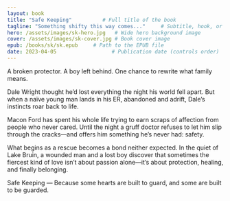 ```yaml
---
layout: book
title: "Safe Keeping"          # Full title of the book
tagline: "Something shifty this way comes..."     # Subtitle, hook, or mood phrase
hero: /assets/images/sk-hero.jpg   # Wide hero background image
cover: /assets/images/sk-cover.jpg # Book cover image
epub: /books/sk/sk.epub     # Path to the EPUB file
date: 2023-04-05                  # Publication date (controls order)
---
```

A broken protector. A boy left behind. One chance to rewrite what family means.

Dale Wright thought he’d lost everything the night his world fell apart. But when a naïve young man lands in his ER, abandoned and adrift, Dale’s instincts roar back to life.

Macon Ford has spent his whole life trying to earn scraps of affection from people who never cared. Until the night a gruff doctor refuses to let him slip through the cracks—and offers him something he’s never had: safety.

What begins as a rescue becomes a bond neither expected. In the quiet of Lake Bruin, a wounded man and a lost boy discover that sometimes the fiercest kind of love isn’t about passion alone—it’s about protection, healing, and finally belonging.

Safe Keeping — Because some hearts are built to guard, and some are built to be guarded.
